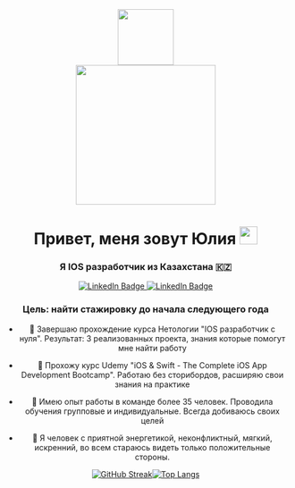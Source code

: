 <div id="header" align="center">
  <img src="https://media.giphy.com/media/M9gbBd9nbDrOTu1Mqx/giphy.gif" width="100"/>
</div>
<div id="header" align="center">
  <img src="https://i.gifer.com/Klq.gif" width="250"/>
</div>
<h1 align="center">Привет, меня зовут Юлия 
<img src="https://github.com/blackcater/blackcater/raw/main/images/Hi.gif" height="32"/></h1>
<h3 align="center"> Я IOS разработчик из Казахстана 🇰🇿
</h3>
<div id="badges" align="center">
  <a href="https://www.linkedin.com/in/hramkovajulia">
    <img src="https://img.shields.io/badge/LinkedIn-blue?style=for-the-badge&logo=linkedin&logoColor=white" alt="LinkedIn Badge"/>
  </a>
  <a href="https://tlgg.ru/juliahramkova">
    <img src="https://img.shields.io/badge/Telegram-blue?&style=for-the-badge" alt="LinkedIn Badge"/>
  </a>
</div>
<div id="badges" align="center">
<img src="https://komarev.com/ghpvc/?username=HramkovaJulia&style=flat-square&color=blue" alt=""/>


<h3 align="center"> Цель: найти стажировку до начала следующего года
</h3>


- 🤘 Завершаю прохождение курса Нетологии "IOS разработчик с нуля". Результат: 3 реализованных проекта, знания которые помогут мне найти работу

- 👀 Прохожу курс Udemy "iOS & Swift - The Complete iOS App Development Bootcamp". Работаю без сторибордов, расширяю свои знания на практике 

- 🐳 Имею опыт работы в команде более 35 человек. Проводила обучения групповые и индивидуальные. Всегда добиваюсь своих целей

- 🐙 Я человек с приятной энергетикой, неконфликтный, мягкий, искренний, во всем стараюсь видеть только положительные стороны. 

[![GitHub Streak](http://github-readme-streak-stats.herokuapp.com?user=HramkovaJulia&theme=dracula&hide_border=%D0%9B%D0%9E%D0%96%D0%AC)](https://git.io/streak-stats)[![Top Langs](https://github-readme-stats.vercel.app/api/top-langs/?username=HramkovaJulia&layout=compact&theme=vision-friendly-light)](https://github.com/anuraghazra/github-readme-stats)

